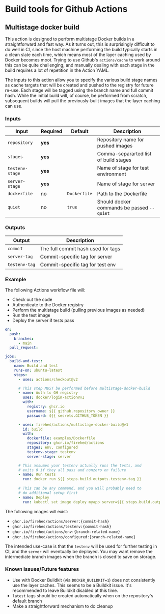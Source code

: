 # Build tools for Github Actions

## Multistage docker build

This action is designed to perform multistage Docker builds in a straightforward and fast way.
As it turns out, this is surprisingly difficult to do well in CI, since the host machine performing the build typically starts in a clean slate each time, which means most of the layer caching used by Docker becomes moot. Trying to use Github's `actions/cache` to work around this can be quite challenging, and manually dealing with each stage in the build requires a lot of repetition in the Action YAML.

The inputs to this action allow you to specify the various build stage names as cache targets that will be created and pushed to the registry for future re-use. Each stage will be tagged using the branch name and full commit hash. While the initial build will, of course, be performed from scratch, subsequent builds will pull the previously-built images that the layer caching can use.


### Inputs

| Input | Required | Default | Description |
|---|---|---|---|
| `repository` | **yes** | | Repository name for pushed images
| `stages` | **yes** | | Comma-separarted list of build stages |
| `testenv-stage` | **yes** | | Name of stage for test environment |
| `server-stage` | **yes** | | Name of stage for server |
| `dockerfile` | no | `Dockerfile` | Path to the Dockerfile |
| `quiet` | no | `true` | Should docker commands be passed `--quiet` |

### Outputs

| Output | Description |
|---|---|
| `commit` | The full commit hash used for tags |
| `server-tag` | Commit-specific tag for server |
| `testenv-tag` | Commit-specific tag for test env |

### Example

The following Actions workflow file will:

- Check out the code
- Authenticate to the Docker registry
- Perform the multistage build (pulling previous images as needed)
- Run the test image
- Deploy the server if tests pass

```yaml
on:
  push:
    branches:
      - main
  pull_request:

jobs:
  build-and-test:
    name: Build and test
    runs-on: ubuntu-latest
    steps:
      - uses: actions/checkout@v2

      # This step MUST be performed before multistage-docker-build
      - name: Auth to GH registry
        uses: docker/login-action@v1
        with:
          registry: ghcr.io
          username: ${{ github.repository_owner }}
          password: ${{ secrets.GITHUB_TOKEN }}

      - uses: firehed/actions/multistage-docker-build@v1
        id: build
        with:
          dockerfile: examples/Dockerfile
          repository: ghcr.io/firehed/actions
          stages: env, configured
          testenv-stage: testenv
          server-stage: server

      # This assumes your testenv actually runs the tests, and
      # exits 0 if they all pass and nonzero on failure
      - name: Run tests
        run: docker run ${{ steps.build.outputs.testenv-tag }}
        
      # This can be any command, and you will probably need to
      # do additional setup first
      - name: Deploy
        run: kubectl set image deploy myapp server=${{ steps.build.outputs.server-tag }}
```

The following images will exist:

- `ghcr.io/firehed/actions/server:{commit-hash}`
- `ghcr.io/firehed/actions/testenv:{commit-hash}`
- `ghcr.io/firehed/actions/env:{branch-related-name}`
- `ghcr.io/firehed/actions/configured:{branch-related-name}`

The intended use-case is that the `testenv` will be used for further testing in CI, and the `server` will eventually be deployed. You may want remove the intermediate branch images when the branch is closed to save on storage.

### Known issues/Future features

- Use with Docker Buildkit (via `DOCKER_BUILDKIT=1`) does not consistently use the layer caches.
  This seems to be a Buildkit issue.
  It's recommended to leave Buildkit disabled at this time.
- `latest` tags should be created automatically when on the repository's default branch
- Make a straightforward mechanism to do cleanup